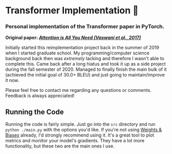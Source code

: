 # Transformer Implementation :car:

### Personal implementation of the Transformer paper in PyTorch.

**Original paper: [_Attention is All You Need (Vaswani et al., 2017)_](https://arxiv.org/pdf/1706.03762.pdf)**

Initially started this reimplementation project back in the summer of 2019 when I started graduate school. My programming/computer science background back then was _extremely_ lacking and therefore I wasn't able to complete this. Came back after a long hiatus and took it up as a side project during the fall semester of 2020. Managed to finally finish the main bulk of it (achieved the initial goal of 30.0+ BLEU) and just going to maintain/improve it now.

Please feel free to contact me regarding any questions or comments. Feedback is always appreciated!

## Running the Code

Running the code is fairly simple. Just go into the `src` directory and run `python ./main.py` with the options you'd like. If you're not using [Weights & Biases](https://wandb.ai/) already, I'd strongly recommend using it. It's a great tool to plot metrics and monitor your model's gradients. They have a lot more functionality, but these two are the main ones I use.

